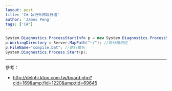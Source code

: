 ```yaml
---
layout: post
title: 'C# 執行外部執行檔'
author: 'James Peng'
tags: ['C#']
---
```


~~~csharp
System.Diagnostics.ProcessStartInfo p = new System.Diagnostics.ProcessStartInfo();
p.WorkingDirectory = Server.MapPath("~/"); //執行檔路徑
p.FileName="compile.bat"; //執行檔名
System.Diagnostics.Process.Start(p);
~~~

----------

參考：

- http://delphi.ktop.com.tw/board.php?cid=169&amp;fid=1220&amp;tid=69645